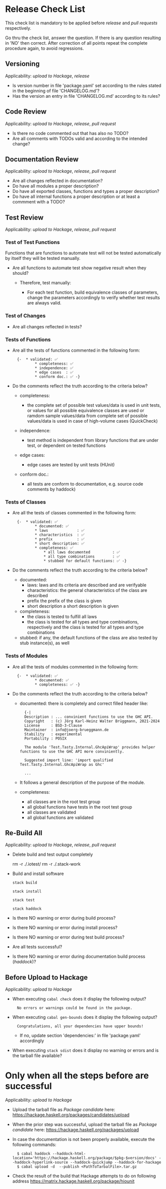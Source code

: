 # Release Check List
This check list is mandatory to be applied before *release* and *pull requests* respectively.

Go thru the check list, answer the question.
If there is any question resulting in 'NO' then correct.
After correction of all points repeat the complete procedure again, to avoid regressions.

## Versioning

Applicability: *upload to Hackage*, *release*

- Is version number in file 'package.yaml' set according to the rules stated in the beginning of file 'CHANGELOG.md'?
- Has the version an entry in file 'CHANGELOG.md' according to its rules?

## Code Review

Applicability: *upload to Hackage*, *release*, *pull request*

- Is there no code commented out that has also no TODO?
- Are all comments with TODOs valid and according to the intended change?

## Documentation Review

Applicability: *upload to Hackage*, *release*, *pull request*

- Are all changes reflected in documentation?
- Do have all modules a proper description?
- Do have all exported classes, functions and types a proper description?
- Do have all internal functions a proper description or at least a commment with a TODO?

## Test Review

Applicability: *upload to Hackage*, *release*, *pull request*

### Test of Test Functions
Functions that are functions to automate test will not be tested automatically by itself they will be tested manually.

- Are all functions to automate test show negative result when they should?

    - Therefore, test manually:

        - For each test function, build equivalence classes of parameters, change the parameters accordingly to verify whether test results are always valid.

### Test of Changes

- Are all changes reflected in tests?

### Tests of Functions

- Are all the tests of functions commented in the following form:

        {-  * validated: ✅
                * completeness: ✅
                * independence: ✅
                * edge cases  : ✅
                * conform doc.: ✅ -}

- Do the comments reflect the truth according to the criteria below?

    - completeness:

        - the complete set of possible test values/data is used in unit tests,
        or values for all possible equivalence classes are used
        or ramdom sample values/data from complete set of possible values/data is used in case of high-volume cases (QuickCheck)

    - independence:
        - test method is independent from library functions that are under test,
        or dependent on tested functions

    - edge cases:
        - edge cases are tested by unit tests (HUnit)

    - conform doc.:
        - all tests are conform to documentation, e.g. source code comments by haddock)

### Tests of Classes

- Are all the tests of classes commented in the following form:

        {-  * validated: ✅
                * documented: ✅
                * laws             : ✅
                * characteristics  : ✅
                * prefix           : ✅
                * short description: ✅
                * completeness: ✅
                    * all laws documented          : ✅
                    * all type combinations        : ✅
                    * stubbed for default functions: ✅ -}

- Do the comments reflect the truth according to the criteria below?

    - documented:
        - laws:
            laws and its criteria are described and are verifyable
        - characteristics:
            the general characteristics of the class are described
        - prefix
            the prefix of the class is given
        - short description
            a short description is given
    - completeness:
        - the class is tested to fulfill all laws
        - the class is tested for all types and type combinations, respectively
        and the class is tested for all types and type combinations
    - stubbed:
        if any, the default functions of the class are also tested by stub instance(s), as well

### Tests of Modules

- Are all the tests of modules commented in the following form:

        {-  * validated: ✅
                * documented: ✅
                * completeness: ✅ -}

- Do the comments reflect the truth according to the criteria below?

    - documented:
        there is completely and correct filled header like:

            {-|
            Description : ... convinient functions to use the GHC API.
            Copyright   : (c) Jörg Karl-Heinz Walter Brüggmann, 2021-2024
            License     : BSD-3-Clause
            Maintainer  : info@joerg-brueggmann.de
            Stability   : experimental
            Portability : POSIX

            The module 'Test.Tasty.Internal.GhcApiWrap' provides helper functions to use the GHC API more conviniently.

            Suggested import line: 'import qualified Test.Tasty.Internal.GhcApiWrap as Ghc'

            ...

    - It follows a general description of the purpose of the module.

    - completeness:
        - all classes are in the root test group
        - all global functions have tests in the root test group
        - all classes are validated
        - all global functions are validated

## Re-Build All

Applicability: *upload to Hackage*, *release*, *pull request*

- Delete build and test output completely

    rm -r ./.iotest/
    rm -r ./.stack-work

- Build and install software

    `stack build`

    `stack install`

    `stack test`

    `stack haddock`

- Is there NO warning or error during build process?
- Is there NO warning or error during install process?
- Is there NO warning or error during test build process?
- Are all tests successful?
- Is there NO warning or error during documentation build process (*haddock*)?

## Before Upload to Hackage

Applicability: *upload to Hackage*

- When executing `cabal check` does it display the following output?

        No errors or warnings could be found in the package.

- When executing `cabal gen-bounds` does it display the following output?

        Congratulations, all your dependencies have upper bounds!

    - If no, update section 'dependencies:' in file 'package.yaml' accordingly

- When executing `stack sdist` does it display no warning or errors and is the tarball file available?

# Only when all the steps before are successful

Applicability: *upload to Hackage*

- Upload the tarball file as *Package candidate* here: https://hackage.haskell.org/packages/candidates/upload

- When the prior step was successful, upload the tarball file as *Package candidate* here: https://hackage.haskell.org/packages/upload

- In case the documentation is not been properly available, execute the following commands:

        $ cabal haddock --haddock-html-location='https://hackage.haskell.org/package/$pkg-$version/docs' --haddock-hyperlink-source --haddock-quickjump --haddock-for-hackage
        $ cabal upload -d  --publish <PathToTarbalFile>.tar.gz

- Check the result of the build that Hackage attempts to do on following address https://matrix.hackage.haskell.org/package/hiounit
